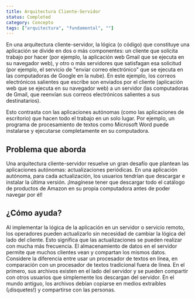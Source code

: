 ```yaml
---
title: Arquitectura Cliente-Servidor
status: Completed
category: Concepto
tags: ["arquitectura", "fundamental", ""]
---
```


En una arquitectura cliente-servidor, la lógica (o código) que constituye una aplicación se divide en dos o más componentes:
un cliente que solicita trabajo por hacer
(por ejemplo, la aplicación web Gmail que se ejecuta en su navegador web),
y otro o más servidores que satisfagan esa solicitud
(por ejemplo, el servicio de "enviar correo electrónico" que se ejecuta en las computadoras de Google en la nube).
En este ejemplo, los correos electrónicos salientes que escribe son enviados por el cliente (aplicación web que se ejecuta en su navegador web)
a un servidor (las computadoras de Gmail, que reenvían sus correos electrónicos salientes a sus destinatarios).

Esto contrasta con las aplicaciones autónomas (como las aplicaciones de escritorio) que hacen todo el trabajo en un solo lugar.
Por ejemplo, un programa de procesamiento de textos como Microsoft Word puede instalarse y ejecutarse completamente en su computadora.

## Problema que aborda

Una arquitectura cliente-servidor resuelve un gran desafío que plantean las aplicaciones autónomas: actualizaciones periódicas.
En una aplicación autónoma, para cada actualización, los usuarios tendrían que descargar e instalar la última versión.
¡Imagínese tener que descargar todo el catálogo de productos de Amazon en su propia computadora antes de poder navegar por él!

## ¿Cómo ayuda?

Al implementar la lógica de la aplicación en un servidor o servicio remoto,
los operadores pueden actualizarlo sin necesidad de cambiar la lógica del lado del cliente.
Esto significa que las actualizaciones se pueden realizar con mucha más frecuencia.
El almacenamiento de datos en el servidor permite que muchos clientes vean y compartan los mismos datos.
Considere la diferencia entre usar un procesador de textos en línea, en comparación con un procesador de textos tradicional fuera de línea.
En el primero, sus archivos existen en el lado del servidor y
se pueden compartir con otros usuarios que simplemente los descargan del servidor.
En el mundo antiguo, los archivos debían copiarse en medios extraíbles (¡disquetes!) y compartirse con las personas.
